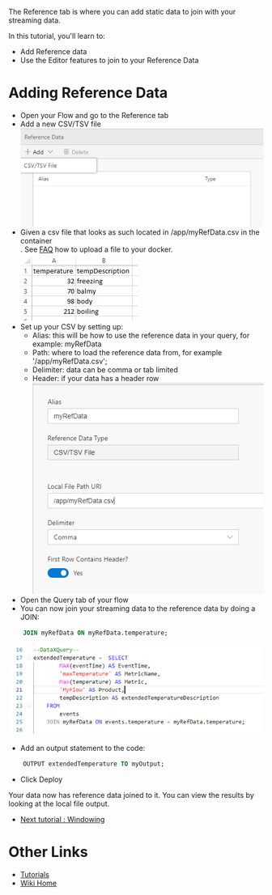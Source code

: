 The Reference tab is where you can add static data to join with your streaming data.

In this tutorial, you'll learn to:
 - Add Reference data
 - Use the Editor features to join to your Reference Data

# Adding Reference Data
 - Open your Flow and go to the Reference tab
 - Add a new CSV/TSV file <br/>
![Add Reference file](./tutorials/images/referenceadd.png)
 - Given a csv file that looks as such located in /app/myRefData.csv in the container<br/>.  See [FAQ](FAQ) how to upload a file to your docker.
![Add Reference file](./tutorials/images/referencetemp.PNG)
 - Set up your CSV by setting up:
    - Alias: this will be how to use the reference data in your query, for example: myRefData
    - Path: where to load the reference data from, for example '/app/myRefData.csv';
    - Delimiter: data can be comma or tab limited
    - Header: if your data has a header row<br/>
![Add Reference file](./tutorials/images/referencesmyref.PNG)
 - Open the Query tab of your flow
 - You can now join your streaming data to the reference data by doing a JOIN: <br/>
```sql
    JOIN myRefData ON myRefData.temperature;
```
![Add Reference file](./tutorials/images/referencequery.PNG)

 - Add an output statement to the code: <br/>
```sql
    OUTPUT extendedTemperature TO myOutput;
```
 - Click Deploy

Your data now has reference data joined to it.  You can view the results by looking at the local file output.  

* [Next tutorial : Windowing](https://github.com/Microsoft/data-accelerator/wiki/Windowing-functions)

# Other Links
* [Tutorials](Tutorials)
* [Wiki Home](Home) 